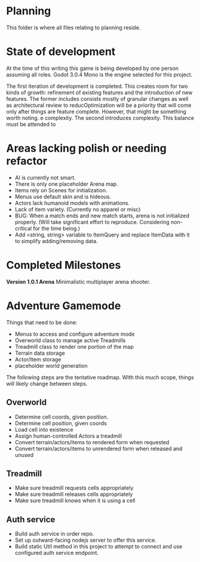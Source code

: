 # Planning

This folder is where all files relating to planning reside.

# State of development

At the time of this writing this game is being developed by
one person assuming all roles. Godot 3.0.4 Mono is the engine selected 
for this project.

The first iteration of development is completed. This creates room for
two kinds of growth: refinement of existing features and the introduction
of new features. The former includes consists mostly of granular changes
as well as architectural review to reducOptimization will be a priority that will come only after things are feature complete.  However, that might be something worth noting. e complexity. The second introduces
complexity. This balance must be attended to 

# Areas lacking polish or needing refactor
- AI is currently not smart.
- There is only one placeholder Arena map.
- Items rely on Scenes for initialization.
- Menus use default skin and is hideous.
- Actors lack humanoid models with animations.
- Lack of item variety. (Currently no apparel or misc)
- BUG: When a match ends and new match starts, arena is not initialized properly. (Will take significant effort to reproduce. Considering non-critical for the time being.)
- Add <string, string> variable to ItemQuery and replace ItemData with it to simplify adding/removing data.

# Completed Milestones

**Version 1.0.1 Arena**
Minimalistic multiplayer arena shooter.


# Adventure Gamemode

Things that need to be done:
- Menus to access and configure adventure mode
- Overworld class to manage active Treadmills
- Treadmill class to render one portion of the map
- Terrain data storage
- Actor/Item storage
- placeholder world generation

The following steps are the tentative roadmap. WIth this much scope, things will likely change between steps.

## Overworld
- Determine cell coords, given position.
- Determine cell position, given coords
- Load cell into existence 
- Assign human-controlled Actors a treadmill
- Convert terrain/actors/items to rendered form when requested
- Convert terrain/actors/items to unrendered form when released and unused

## Treadmill
- Make sure treadmill requests cells appropriately
- Make sure treadmill releases cells appropriately
- Make sure treadmill knows when it is using a cell

## Auth service
- Build auth service in order repo.
- Set up outward-facing nodejs server to offer this service.
- Build static Util method in this project to attempt to connect and use configured auth service endpoint.